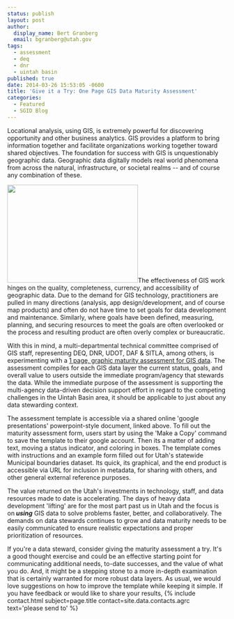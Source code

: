 ```yaml
---
status: publish
layout: post
author:
  display_name: Bert Granberg
  email: bgranberg@utah.gov
tags:
  - assessment
  - deq
  - dnr
  - uintah basin
published: true
date: 2014-03-26 15:53:05 -0600
title: 'Give it a Try: One Page GIS Data Maturity Assessment'
categories:
  - Featured
  - SGID Blog
---
```

<p>Locational analysis, using GIS, is extremely powerful for discovering opportunity and other business analytics. GIS provides a platform to bring information together and facilitate organizations working together toward shared objectives. The foundation for success with GIS is unquestionably geographic data. Geographic data digitally models real world phenomena from across the natural, infrastructure, or societal realms -- and of course any combination of these. </p>
<p><a href="{{ "/downloads/Screen-Shot-2014-03-26-at-8.48.04-AM.png" | prepend: site.baseurl }}"><img src="{{ "/images/Screen-Shot-2014-03-26-at-8.48.04-AM-300x225.png" | prepend: site.baseurl }}" alt="" title="Screen Shot 2014-03-26 at 8.48.04 AM" width="300" height="225" class="inline-text-left" /></a>The effectiveness of GIS work hinges on the quality, completeness, currency, and accessibility of geographic data. Due to the demand for GIS technology, practitioners are pulled in many directions (analysis, app design/development, and of course map products) and often do not have time to set goals for data development and maintenance. Similarly, where goals have been defined, measuring, planning, and securing resources to meet the goals are often overlooked or the process and resulting product are often overly complex or bureaucratic.</p>
<p>With this in mind, a multi-departmental technical committee comprised of GIS staff, representing DEQ, DNR, UDOT, DAF & SITLA, among others, is experimenting with a <a href="https://docs.google.com/presentation/d/1W-OhtmJAMlCFJbvYCr5mfkZWqFtwdvSsHoqx0quOrBQ/edit?usp=sharing">1 page, graphic maturity assessment for GIS data</a>. The assessment compiles for each GIS data layer the current status, goals, and overall value to users outside the immediate program/agency that stewards the data. While the immediate purpose of the assessment is supporting the multi-agency data-driven decision support effort in regard to the competing challenges in the Uintah Basin area, it should be applicable to just about any data stewarding context.</p>
<p>The assessment template is accessible via a shared online 'google presentations' powerpoint-style document, linked above. To fill out the maturity assessment form, users start by using the 'Make a Copy' command to save the template to their google account. Then its a matter of adding text, moving a status indicator, and coloring in boxes. The template comes with instructions and an example form filled out for Utah's statewide Municipal boundaries dataset. Its quick, its graphical, and the end product is accessible via URL for inclusion in metadata, for sharing with others, and other general external reference purposes.</p>
<p>The value returned on the Utah's investments in technology, staff, and data resources made to date is accelerating. The days of heavy data development 'lifting' are for the most part past us in Utah and the focus is on<strong><em> using</em></strong> GIS data to solve problems faster, better, and collaboratively. The demands on data stewards continues to grow and data maturity needs to be easily communicated to ensure realistic expectations and proper prioritization of resources.</p>
<p>If you're a data steward, consider giving the maturity assessment a try. It's a good thought exercise and could be an effective starting point for communicating additional needs, to-date successes, and the value of what you do. And, it might be a stepping stone to a more in-depth examination that is certainly warranted for more robust data layers. As usual, we would love suggestions on how to improve the template while keeping it simple. If you have feedback or would like to share your results, {% include contact.html subject=page.title contact=site.data.contacts.agrc text='please send to' %}</p>
